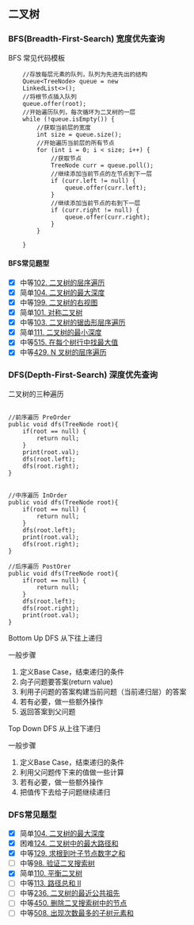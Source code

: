## 二叉树

### BFS(Breadth-First-Search) 宽度优先查询

BFS 常见代码模板

```$java
    //存放每层元素的队列，队列为先进先出的结构
    Queue<TreeNode> queue = new 
    LinkedList<>();
    //将根节点插入队列
    queue.offer(root);
    //开始遍历队列，每次循环为二叉树的一层
    while (!queue.isEmpty()) {
        //获取当前层的宽度
        int size = queue.size();
        //开始遍历当前层的所有节点
        for (int i = 0; i < size; i++) {
            //获取节点
            TreeNode curr = queue.poll();
            //继续添加当前节点的左节点到下一层
            if (curr.left != null) {
                queue.offer(curr.left);
            }
            //继续添加当前节点的右到下一层
            if (curr.right != null) {
                queue.offer(curr.right);
            }
        }
        
    }

```

#### BFS常见题型

* [x] 中等[102. 二叉树的层序遍历](https://leetcode-cn.com/problems/binary-tree-level-order-traversal)
* [x] 简单[104. 二叉树的最大深度](https://leetcode-cn.com/problems/maximum-depth-of-binary-tree)
* [x] 中等[199. 二叉树的右视图](https://leetcode-cn.com/problems/binary-tree-right-side-view/)
* [x] 简单[101. 对称二叉树](https://leetcode-cn.com/problems/symmetric-tree/)
* [x] 中等[103. 二叉树的锯齿形层序遍历](https://leetcode-cn.com/problems/binary-tree-zigzag-level-order-traversal/)
* [x] 简单[111. 二叉树的最小深度](https://leetcode-cn.com/problems/minimum-depth-of-binary-tree/)
* [x] 中等[515. 在每个树行中找最大值](https://leetcode-cn.com/problems/find-largest-value-in-each-tree-row/)
* [x] 中等[429. N 叉树的层序遍历](https://leetcode-cn.com/problems/n-ary-tree-level-order-traversal/)

### DFS(Depth-First-Search) 深度优先查询

二叉树的三种遍历
```$java

//前序遍历 PreOrder
public void dfs(TreeNode root){
    if(root == null) {
        return null;
    }   
    print(root.val);
    dfs(root.left);
    dfs(root.right);
}


//中序遍历 InOrder
public void dfs(TreeNode root){
    if(root == null) {
        return null;
    }   
    dfs(root.left);
    print(root.val);
    dfs(root.right);
}

//后序遍历 PostOrer
public void dfs(TreeNode root){
    if(root == null) {
        return null;
    }   
    dfs(root.left);
    dfs(root.right);
    print(root.val);
}

```
Bottom Up DFS 从下往上递归

一般步骤
1. 定义Base Case，结束递归的条件
2. 向子问题要答案(return value)
3. 利用子问题的答案构建当前问题（当前递归层）的答案
4. 若有必要，做一些额外操作
5. 返回答案到父问题


Top Down DFS 从上往下递归

一般步骤
1. 定义Base Case，结束递归的条件
2. 利用父问题传下来的值做一些计算
3. 若有必要，做一些额外操作
4. 把值传下去给子问题继续递归


### DFS常见题型
* [x] 简单[104. 二叉树的最大深度](https://leetcode-cn.com/problems/maximum-depth-of-binary-tree)
* [x] 困难[124. 二叉树中的最大路径和](https://leetcode-cn.com/problems/binary-tree-maximum-path-sum/)
* [x] 中等[129. 求根到叶子节点数字之和](https://leetcode-cn.com/problems/sum-root-to-leaf-numbers)
* [ ] 中等[98. 验证二叉搜索树](https://leetcode-cn.com/problems/validate-binary-search-tree/)
* [x] 简单[110. 平衡二叉树](https://leetcode-cn.com/problems/balanced-binary-tree/)
* [ ] 中等[113. 路径总和 II](https://leetcode-cn.com/problems/path-sum-ii/)
* [ ] 中等[236. 二叉树的最近公共祖先](https://leetcode-cn.com/problems/lowest-common-ancestor-of-a-binary-tree/)
* [ ] 中等[450. 删除二叉搜索树中的节点](https://leetcode-cn.com/problems/delete-node-in-a-bst/)
* [ ] 中等[508. 出现次数最多的子树元素和](https://leetcode-cn.com/problems/most-frequent-subtree-sum/)